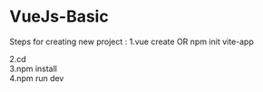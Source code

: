  # VueJs-Basic

Steps for creating new project : 
1.vue create <Project Name> OR
npm init vite-app <Project Name> <br>

2.cd <Project Name> <br>
3.npm install <br>
4.npm run dev
